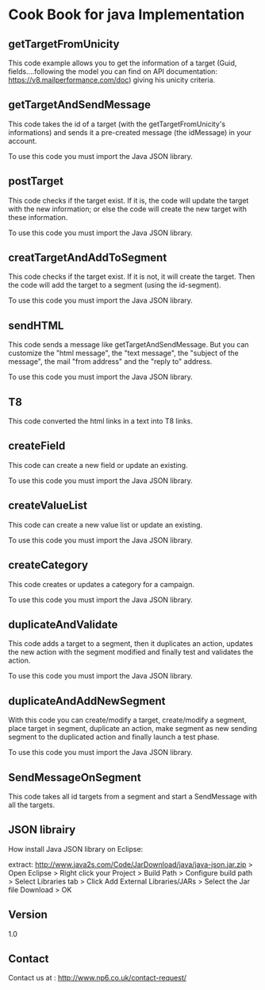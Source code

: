 Cook Book for java Implementation
==


getTargetFromUnicity
--

This code example allows you to get the information of a target (Guid, fields....following the model you can find on API documentation: https://v8.mailperformance.com/doc) giving his unicity criteria.

getTargetAndSendMessage
--

This code takes the id of a target (with the getTargetFromUnicity's informations) and sends it a pre-created message (the idMessage) in your account.

To use this code you must import the Java JSON library.

postTarget
--

This code checks if the target exist. If it is, the code will update the target with the new information; or else the code will create the new target with these information.

To use this code you must import the Java JSON library.

creatTargetAndAddToSegment
--

This code checks if the target exist. If it is not, it will create the target. Then the code will add the target to a segment (using the id-segment).

To use this code you must import the Java JSON library.

sendHTML
--

This code sends a message like getTargetAndSendMessage. But you can customize the "html message", the "text message", the "subject of the message", the mail "from address" and the "reply to" address.

To use this code you must import the Java JSON library.

T8
--

This code converted the html links in a text into T8 links.

createField
--

This code can create a new field or update an existing.

To use this code you must import the Java JSON library.

createValueList
--

This code can create a new value list or update an existing.

To use this code you must import the Java JSON library.

createCategory
--

This code creates or updates a category for a campaign.

To use this code you must import the Java JSON library.

duplicateAndValidate
--

This code adds a target to a segment, then it duplicates an action, updates the new action with the segment modified and finally test and validates the action.

To use this code you must import the Java JSON library.

duplicateAndAddNewSegment
--

With this code you can create/modify a target, create/modify a segment, place target in segment, duplicate an action, make segment as new sending segment to the duplicated action and finally launch a test phase.

To use this code you must import the Java JSON library.

SendMessageOnSegment
--

This code takes all id targets from a segment and start a SendMessage with all the targets.

JSON librairy
--

How install Java JSON library on Eclipse:

extract: http://www.java2s.com/Code/JarDownload/java/java-json.jar.zip > Open Eclipse > Right click your Project > Build Path > Configure build path > Select Libraries tab > Click Add External Libraries/JARs > Select the Jar file Download > OK


Version
--

1.0

Contact
--

Contact us at : http://www.np6.co.uk/contact-request/
